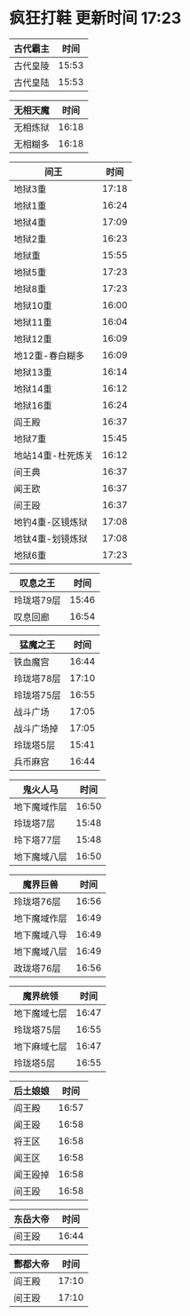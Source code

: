 # 疯狂打鞋 更新时间 17:23

| 古代霸主   | 时间    |
|--------|-------|
| 古代皇陵 | 15:53 |
| 古代皇陆 | 15:53 |

| 无相天魔   | 时间    |
|--------|-------|
| 无相炼狱 | 16:18 |
| 无相糊多 | 16:18 |

| 间王   | 时间    |
|--------|-------|
| 地狱3重 | 17:18 |
| 地狱1重 | 16:24 |
| 地狱4重 | 17:09 |
| 地狱2重 | 16:23 |
| 地狱重 | 15:55 |
| 地狱5重 | 17:23 |
| 地狱8重 | 17:23 |
| 地狱10重 | 16:00 |
| 地狱11重 | 16:04 |
| 地狱12重 | 16:09 |
| 地12重-春白糊多 | 16:09 |
| 地狱13重 | 16:14 |
| 地狱14重 | 16:12 |
| 地狱16重 | 16:24 |
| 阎王殿 | 16:37 |
| 地狱7重 | 15:45 |
| 地站14重-杜死炼关 | 16:12 |
| 间王典 | 16:37 |
| 闻王欧 | 16:37 |
| 间王殴 | 16:37 |
| 地钓4重-区镜炼狱 | 17:08 |
| 地钛4重-划镜炼狱 | 17:08 |
| 地狱6重 | 17:23 |

| 叹息之王   | 时间    |
|--------|-------|
| 玲珑塔79层 | 15:46 |
| 叹息回廊 | 16:54 |

| 猛魔之王   | 时间    |
|--------|-------|
| 铁血魔宫 | 16:44 |
| 玲珑塔78层 | 17:10 |
| 玲珑塔75层 | 16:55 |
| 战斗广场 | 17:05 |
| 战斗广场掉 | 17:05 |
| 玲珑塔5层 | 15:41 |
| 兵币麻宫 | 16:44 |

| 鬼火人马   | 时间    |
|--------|-------|
| 地下魔域作层 | 16:50 |
| 玲珑塔7层 | 15:48 |
| 玲下塔77层 | 15:48 |
| 地下魔域八层 | 16:50 |

| 魔界巨兽   | 时间    |
|--------|-------|
| 玲珑塔76层 | 16:56 |
| 地下魔域作层 | 16:49 |
| 地下魔域八导 | 16:49 |
| 地下魔域八层 | 16:49 |
| 政珑塔76层 | 16:56 |

| 魔界统领   | 时间    |
|--------|-------|
| 地下魔域七层 | 16:47 |
| 玲珑塔75层 | 16:55 |
| 地下麻域七层 | 16:47 |
| 玲珑塔5层 | 16:55 |

| 后土娘娘   | 时间    |
|--------|-------|
| 阎王殿 | 16:57 |
| 闻王殴 | 16:58 |
| 将王区 | 16:58 |
| 闻王区 | 16:58 |
| 闻王殴掉 | 16:58 |
| 间王殴 | 16:58 |

| 东岳大帝   | 时间    |
|--------|-------|
| 间王殴 | 16:44 |

| 酆都大帝   | 时间    |
|--------|-------|
| 阎王殿 | 17:10 |
| 间王殴 | 17:10 |
